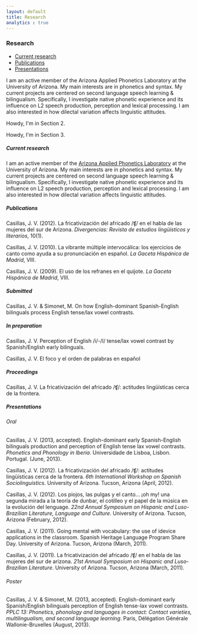 ```yaml
---
layout: default
title: Research
analytics : true
---
```


### Research

<!--
<li class="dropdown">  
        <a class="dropdown-toggle" data-toggle="dropdown" href="#tab4">FrontEnd<b class="caret"></b></a>  
        <ul class="dropdown-menu">  
            <li><a href="#">Twitter Bootstrap</a></li>  
            <li><a href="#">Google Plus API</a></li>  
            <li><a href="#">HTML5</a></li>  
            <li><a href="#">Examples</a></li>  
        </ul>  
    </li> 
-->

<div class="tabbable">
    <ul class="nav nav-tabs">
        <li class="active">
            <a href="#research" data-toggle="tab">Current research</a>
        </li>
        <li class="">
            <a href="#publications" data-toggle="tab">Publications</a>
        </li>
        <li class="">
            <a href="#presentations" data-toggle="tab">Presentations</a>
        </li> 
    </ul>
    <div class="tab-content">
        <div class="tab-pane active" id="research">
            <p>I am an active member of the Arizona Applied Phonetics Laboratory at the University of Arizona. My main interests are in phonetics and syntax. My current projects are centered on second language speech learning &amp; bilingualism. Specifically, I investigate native phonetic experience and its influence on L2 speech production, perception and lexical processing. I am also interested in how dilectal variation affects linguistic attitudes.</p>
        </div>
        <div class="tab-pane" id="publications">
            <p>Howdy, I'm in Section 2.</p>
        </div>
        <div class="tab-pane" id="presentations">
            <p>Howdy, I'm in Section 3.</p>
        </div>
    </div>
</div>

<script type="text/javascript">
    jQuery(document).ready(function ($) {
        $('.nav-tabs').tab();
    });
</script>

##### Current research

I am an active member of the [Arizona Applied Phonetics Laboratory](https://sites.google.com/site/miquelsimonet/sports-lab-az) at the University of Arizona. My main interests are in phonetics and syntax. My current projects are centered on second language speech learning & bilingualism. Specifically, I investigate native phonetic experience and its influence on L2 speech production, perception and lexical processing. I am also interested in how dilectal variation affects linguistic attitudes.





##### Publications

Casillas, J. V. (2012). La fricativización del africado /ʧ/ en el habla de las mujeres del sur de Arizona. *Divergencias: Revista de estudios lingüísticos y literarios*, 10(1).

Casillas, J. V. (2010). La vibrante múltiple intervocálica: los ejercicios de canto como ayuda a su pronunciación en español. *La Gaceta Hispánica de Madrid*, VIII.

Casillas, J. V. (2009). El uso de los refranes en el quijote. *La Gaceta Hispánica de Madrid*, VIII.

##### Submitted

Casillas, J. V. & Simonet, M. On how English-dominant Spanish-English bilinguals process English tense/lax vowel contrasts. 

##### In preparation

Casillas, J. V. Perception of English /i/-/I/ tense/lax vowel contrast by Spanish/English early bilinguals.  

Casillas, J. V. El foco y el orden de palabras en español  






##### Proceedings

Casillas, J. V. La fricativización del africado /ʧ/: actitudes lingüísticas cerca de la frontera.






##### Presentations



###### Oral

Casillas, J. V. (2013, accepted). English-dominant early Spanish-English bilinguals production and perception of English tense lax vowel contrasts. *Phonetics and Phonology in Iberia*. Universidade de Lisboa, Lisbon. Portugal. (June, 2013).

Casillas, J. V. (2012). La fricativización del africado /ʧ/: actitudes lingüísticas cerca de la frontera. *6th International Workshop on Spanish Sociolinguistics*. University of Arizona. Tucson, Arizona (April, 2012).

Casillas, J. V. (2012). Los piojos, las pulgas y el canto... ¡oh my! una segunda mirada a la teoría de dunbar, el cotilleo y el papel de la música en la evolución del lenguage. *22nd Annual Symposium on Hispanic and Luso-Brazilian Literature, Language and Culture*. University of Arizona. Tucson, Arizona (February, 2012).

Casillas, J. V. (2011). Going mental with vocabulary: the use of idevice applications in the classroom. Spanish Heritage Language Program Share Day. University of Arizona. Tucson, Arizona (March, 2011). 

Casillas, J. V. (2011). La fricativización del africado /ʧ/ en el habla de las mujeres del sur de arizona. *21st Annual Symposium on Hispanic and Luso-Brazilian Literature*. University of Arizona. Tucson, Arizona (March, 2011). 


###### Poster

Casillas, J. V. & Simonet, M. (2013, accepted). English-dominant early Spanish/English bilinguals perception of English tense-lax vowel contrasts. *PPLC 13: Phonetics, phonology and languages in contact: Contact varieties, multilingualism, and second language learning*. Paris, Délégation Générale Wallonie-Bruxelles (August, 2013).



